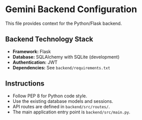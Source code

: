 # Gemini Backend Configuration

This file provides context for the Python/Flask backend.

## Backend Technology Stack

-   **Framework:** Flask
-   **Database:** SQLAlchemy with SQLite (development)
-   **Authentication:** JWT
-   **Dependencies:** See `backend/requirements.txt`

## Instructions

-   Follow PEP 8 for Python code style.
-   Use the existing database models and sessions.
-   API routes are defined in `backend/src/routes/`.
-   The main application entry point is `backend/src/main.py`.
